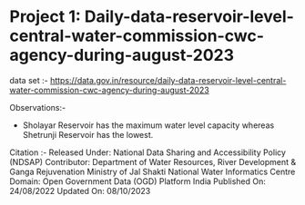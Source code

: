 # Project 1: Daily-data-reservoir-level-central-water-commission-cwc-agency-during-august-2023

data set :-
https://data.gov.in/resource/daily-data-reservoir-level-central-water-commission-cwc-agency-during-august-2023

Observations:-
* Sholayar Reservoir has the maximum water level capacity whereas Shetrunji Reservoir has the lowest.

Citation :-
Released Under: National Data Sharing and Accessibility Policy (NDSAP)
Contributor: Department of Water Resources, River Development & Ganga Rejuvenation Ministry of Jal Shakti National Water Informatics Centre
Domain: Open Government Data (OGD) Platform India
Published On: 24/08/2022
Updated On: 08/10/2023

